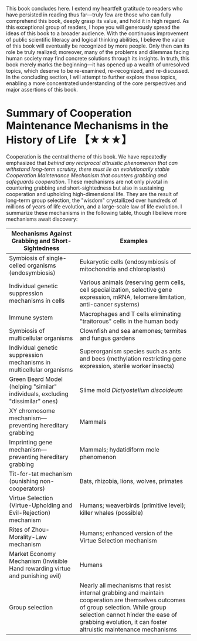 This book concludes here. I extend my heartfelt gratitude to readers who have persisted in reading thus far—truly few are those who can fully comprehend this book, deeply grasp its value, and hold it in high regard. As this exceptional group of readers, I hope you will generously spread the ideas of this book to a broader audience. With the continuous improvement of public scientific literacy and logical thinking abilities, I believe the value of this book will eventually be recognized by more people. Only then can its role be truly realized; moreover, many of the problems and dilemmas facing human society may find concrete solutions through its insights. In truth, this book merely marks the beginning—it has opened up a wealth of unresolved topics, which deserve to be re-examined, re-recognized, and re-discussed. In the concluding section, I will attempt to further explore these topics, enabling a more concentrated understanding of the core perspectives and major assertions of this book.

# Summary of Cooperation Maintenance Mechanisms in the History of Life 【★★★】  
Cooperation is the central theme of this book. We have repeatedly emphasized that *behind any reciprocal altruistic phenomenon that can withstand long-term scrutiny, there must lie an evolutionarily stable Cooperation Maintenance Mechanism that counters grabbing and safeguards cooperation*. These mechanisms are not only pivotal in countering grabbing and short-sightedness but also in sustaining cooperation and upholding high-dimensional life. They are the result of long-term group selection, the "wisdom" crystallized over hundreds of millions of years of life evolution, and a large-scale law of life evolution. I summarize these mechanisms in the following table, though I believe more mechanisms await discovery:

| Mechanisms Against Grabbing and Short-Sightedness | Examples |
|--|--|
| Symbiosis of single-celled organisms (endosymbiosis) | Eukaryotic cells (endosymbiosis of mitochondria and chloroplasts) |
| Individual genetic suppression mechanisms in cells | Various animals (reserving germ cells, cell specialization, selective gene expression, mRNA, telomere limitation, anti-cancer systems) |
| Immune system | Macrophages and T cells eliminating "traitorous" cells in the human body |
| Symbiosis of multicellular organisms | Clownfish and sea anemones; termites and fungus gardens |
| Individual genetic suppression mechanisms in multicellular organisms | Superorganism species such as ants and bees (methylation restricting gene expression, sterile worker insects) |
| Green Beard Model (helping "similar" individuals, excluding "dissimilar" ones) | Slime mold *Dictyostelium discoideum* |
| XY chromosome mechanism—preventing hereditary grabbing | Mammals |
| Imprinting gene mechanism—preventing hereditary grabbing | Mammals; hydatidiform mole phenomenon |
| Tit-for-tat mechanism (punishing non-cooperators) | Bats, rhizobia, lions, wolves, primates |
| Virtue Selection (Virtue-Upholding and Evil-Rejection) mechanism | Humans; weaverbirds (primitive level); killer whales (possible) |
| Rites of Zhou-Morality-Law mechanism | Humans; enhanced version of the Virtue Selection mechanism |
| Market Economy Mechanism (Invisible Hand rewarding virtue and punishing evil) | Humans |
| Group selection | Nearly all mechanisms that resist internal grabbing and maintain cooperation are themselves outcomes of group selection. While group selection cannot hinder the ease of grabbing evolution, it can foster altruistic maintenance mechanisms |